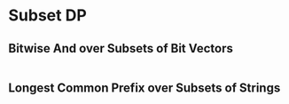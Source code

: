 # Subset DP

## Bitwise And over Subsets of Bit Vectors

```cpp

```

## Longest Common Prefix over Subsets of Strings

```cpp

```
